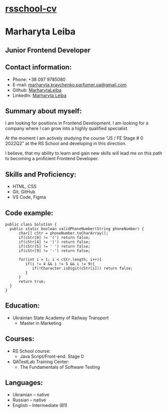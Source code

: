 # [rsschool-cv](https://MarharytaLeiba.github.io/rsschool-cv)

# Marharyta Leiba

## Junior Frontend Developer

## Contact information:

- Phone: +38 097 9785080
- E-mail: marharyta.kravchenko.parfumer.ua@gmail.com
- Github: [MarharytaLeiba](https://github.com/MarharytaLeiba)
- LinkedIn: [Marharyta Leiba](https://www.linkedin.com/in/marharyta-leiba)

## Summary about myself:
I am looking for positions in Frontend Development. I am looking for a company where I can grow into a highly qualified specialist.

At the moment I am actively studying the course "JS / FE Stage # 0 2022Q2" at the RS School and developing in this direction.

I believe, that my ability to learn and gain new skills will lead me on this path to becoming a proficient Frontend Developer.

## Skills and Proficiency:

- HTML, CSS
- Git, GitHub
- VS Code, Figma

## Code example:

```
public class Solution {
  public static boolean validPhoneNumber(String phoneNumber) {
      char[] cStr = phoneNumber.toCharArray();
      if(cStr[0] != '(') return false;
      if(cStr[4] != ')') return false;
      if(cStr[5] != ' ') return false;
      if(cStr[9] != '-') return false;
            
      for(int i = 1; i < cStr.length; i++){
         if(i != 4 && i != 5 && i != 9){
            if(!Character.isDigit(cStr[i])) return false;
         }
      }
      return true;
  }
}
```

## Education:

- Ukrainian State Academy of Railway Transport
  - Master in Marketing

## Courses:

* RS School course:
  + Java Script/Front-end. Stage 0 
* QATestLab Training Center:
  + The Fundamentals of Software Testing

## Languages:

- Ukrainian – native
- Russian – native
- English – Intermediate (B1)

